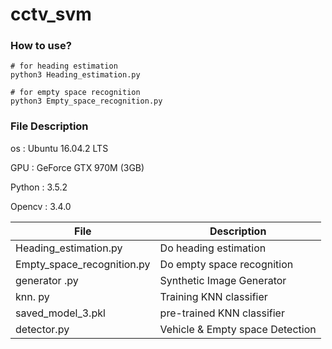 # cctv_svm


### How to use?
~~~
# for heading estimation
python3 Heading_estimation.py

# for empty space recognition
python3 Empty_space_recognition.py
~~~


### File Description

os : Ubuntu 16.04.2 LTS

GPU : GeForce GTX 970M (3GB)

Python : 3.5.2

Opencv : 3.4.0

|       File         |Description                                       |
|--------------------|--------------------------------------------------|
|Heading_estimation.py | Do heading estimation                                   |
|Empty_space_recognition.py | Do empty space recognition                                   |
|generator .py       |Synthetic Image Generator      |
|knn. py             |Training KNN classifier       |
|saved_model_3.pkl   |pre-trained KNN classifier                |
|detector.py         |Vehicle & Empty space Detection                           |
